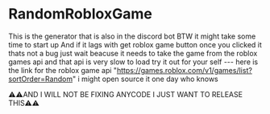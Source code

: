# RandomRobloxGame
This is the generator that is also in the discord bot
BTW it might take some time to start up
And if it lags with get roblox game button once you clicked it thats not a bug just wait beacuse it needs to take the game from the roblox games api and that api is very slow to load try it out for your self ---
here is the link for the roblox game api "https://games.roblox.com/v1/games/list?sortOrder=Random" i might open source it one day who knows

⚠️⚠️AND I WILL NOT BE FIXING ANYCODE I JUST WANT TO RELEASE THIS⚠️⚠️

